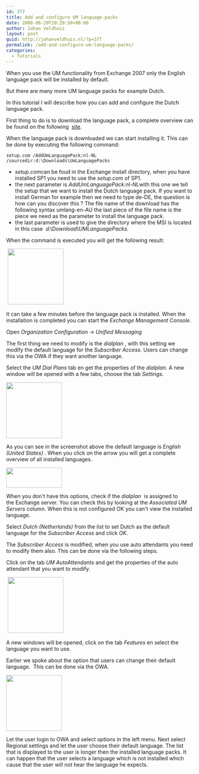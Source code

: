 ```yaml
---
id: 377
title: Add and configure UM language-packs
date: 2008-06-29T20:29:50+00:00
author: Johan Veldhuis
layout: post
guid: http://johanveldhuis.nl/?p=377
permalink: /add-and-configure-um-language-packs/
categories:
  - Tutorials
---
```

When you use the UM functionality from Exchange 2007 only the English language pack will be installed by default.

But there are many more UM language packs for example Dutch.

In this tutorial I will describe how you can add and configure the Dutch language pack.

First thing to do is to download the language pack, a complete overview can be found on the following  <a href="http://technet.microsoft.com/nl-nl/exchange/bb330845(en-us).aspx" target="_blank">site</a>.

When the language pack is downloaded we can start installing it. This can be done by executing the following command:

```console
setup.com /AddUmLanguagePack:nl-NL /sourcedir:d:\Downloads\UmLanguagePacks
```
<ul>
	<li><em>setup.com</em>can be foud in the Exchange install directory, when you have installed SP1 you need to use the <em>setup.com</em> of SP1.</li>
	<li>the next parameter is <em>AddUmLanguagePack:nl-NL</em>with this one we tell the setup that we want to install the Dutch language pack. If you want to install German for example then we need to type de-DE, the question is how can you discover this ? The file name of the download has the following syntax umlang-en-AU the last piece of the file name is the piece we need as the parameter to install the language pack.</li>
	<li>the last parameter is used to give the directory where the MSI is located in this case  <em>d:\Download\UMLanguagePacks.</em></li>
</ul>
When the command is executed you will get the following result:

 <a href="https://johanveldhuis.nl/wp-content/uploads/2008/06/install_lgpk.jpg"><img class="alignnone size-thumbnail wp-image-378" title="Install Exchange language pack" src="https://johanveldhuis.nl/wp-content/uploads/2008/06/install_lgpk-150x150.jpg" alt="" width="150" height="150" /></a>

It can take a few minutes before the language pack is installed. When the installation is completed you can start the <em>Exchange Management Console.</em>

Open <em>Organization Configuration -&gt; Unified Messaging</em>

The first thing we need to modify is the <em>dialplan</em> , with this setting we modify the default language for the <em>Subscriber Access</em>. Users can change this via the OWA if they want another language.

Select the <em>UM Dial Plans </em>tab en get the properties of the <em>dialplan</em>. A new window will be opened with a few tabs, choose the tab <em>Settings.</em>

<a href="https://johanveldhuis.nl/wp-content/uploads/2008/06/prop_dp.jpg"><img class="alignnone size-thumbnail wp-image-379" title="UM Dialplan properties" src="https://johanveldhuis.nl/wp-content/uploads/2008/06/prop_dp-150x150.jpg" alt="" width="150" height="150" /></a>

As you can see in the screenshot above the default language is <em>English (United States)</em> . When you click on the arrow you will get a complete overview of all installed languages.

<a href="https://johanveldhuis.nl/wp-content/uploads/2008/06/installed_lg.jpg"><img class="alignnone size-thumbnail wp-image-380" title="Installed languages" src="https://johanveldhuis.nl/wp-content/uploads/2008/06/installed_lg-150x54.jpg" alt="" width="150" height="54" /></a>

When you don't have this options, check if the <em>dialplan</em>  is assigned to the Exchange server. You can check this by looking at the <em>Associated UM Servers </em>column. When this is not configured OK you can't view the installed language.

Select <em>Dutch (Netherlands)</em> from the list to set Dutch as the default language for the <em>Subscriber Access </em>and click <em>OK</em>.

The <em>Subscriber Access</em> is modified, when you use auto attendants you need to modify them also. This can be done via the following steps.

Click on the tab <em>UM AutoAttendants</em> and get the properties of the auto attendant that you want to modify.

 <a href="https://johanveldhuis.nl/wp-content/uploads/2008/06/prop_aa.jpg"><img class="alignnone size-thumbnail wp-image-381" title="Properties AA" src="https://johanveldhuis.nl/wp-content/uploads/2008/06/prop_aa-150x150.jpg" alt="" width="150" height="150" /></a>

A new windows will be opened, click on the tab <em>Features</em> en select the language you want to use.

Earlier we spoke about the option that users can change their default language.  This can be done via the OWA.

<a href="https://johanveldhuis.nl/wp-content/uploads/2008/06/owa.jpg"><img class="alignnone size-thumbnail wp-image-382" title="Outlook Web Access" src="https://johanveldhuis.nl/wp-content/uploads/2008/06/owa-150x150.jpg" alt="" width="150" height="150" /></a>

Let the user login to OWA and select <em>options </em>in the left menu. Next select Regional settings and let the user choose their default language. The list that is displayed to the user is longer then the installed language packs. It can happen that the user selects a language which is not installed which cause that the user will not hear the language he expects.